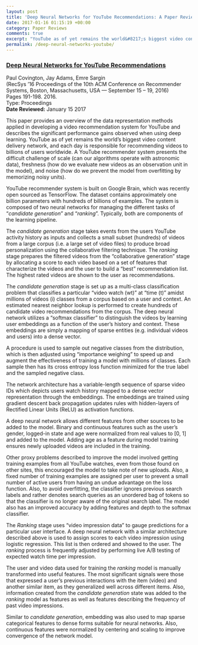 ```yaml
---
layout: post
title: 'Deep Neural Networks for YouTube Recommendations: A Paper Review'
date: 2017-01-16 01:15:19 +00:00
category: Paper Reviews
comments: true
excerpt: "YouTube as of yet remains the world&#8217;s biggest video content delivery network, and each day is responsible for recommending videos to billions of users worldwide. This paper by a team of engineers at Google provides an overview of the data representation methods applied in developing a video recommendation system for YouTube and the performance gains observed using deep learning."
permalink: /deep-neural-networks-youtube/
---
```

### [Deep Neural Networks for YouTube Recommendations](http://dl.acm.org/citation.cfm?id=2959190)
Paul Covington, Jay Adams, Emre Sargin  
(RecSys &#8217;16 Proceedings of the 10th ACM Conference on Recommender Systems, Boston, Massachusetts, USA — September 15 &#8211; 19, 2016)  
Pages 191-198. 2016.  
Type: Proceedings  
**Date Reviewed:** January 15 2017

This paper provides an overview of the data representation methods applied in developing a video recommendation system for YouTube and describes the significant performance gains observed when using deep learning. YouTube as of yet remains the world&#8217;s biggest video content delivery network, and each day is responsible for recommending videos to billions of users worldwide. A YouTube recommender system presents the difficult challenge of scale (can our algorithms operate with astronomic data), freshness (how do we evaluate new videos as an observation unit in the model), and noise (how do we prevent the model from overfitting by memorizing noisy units).

YouTube recommender system is built on Google Brain, which was recently open sourced as TensorFlow. The dataset contains approximately one billion parameters with hundreds of billions of examples. The system is composed of two neural networks for managing the different tasks of “_candidate generation_” and “_ranking_”. Typically, both are components of the learning pipeline.

The _candidate generation_ stage takes events from the users YouTube activity history as inputs and collects a small subset (hundreds) of videos from a large corpus (i.e. a large set of video files) to produce broad personalization using the collaborative filtering technique. The _ranking_ stage prepares the filtered videos from the “collaborative generation” stage by allocating a score to each video based on a set of features that characterize the videos and the user to build a “best” recommendation list. The highest rated videos are shown to the user as recommendations.

The _candidate generation_ stage is set up as a multi-class classification problem that classifies a particular “video watch (wt)” at “time (t)” amidst millions of videos (i) classes from a corpus based on a user and context. An estimated nearest neighbor lookup is performed to create hundreds of candidate video recommendations from the corpus. The deep neural network utilizes a “softmax classifier” to distinguish the videos by learning user embeddings as a function of the user’s history and context. These embeddings are simply a mapping of sparse entities (e.g. individual videos and users) into a dense vector.

A procedure is used to sample out negative classes from the distribution, which is then adjusted using “importance weighing” to speed up and augment the effectiveness of training a model with millions of classes. Each sample then has its cross entropy loss function minimized for the true label and the sampled negative class.

The network architecture has a variable-length sequence of sparse video IDs which depicts users watch history mapped to a dense vector representation through the embeddings. The embeddings are trained using gradient descent back propagation updates rules with hidden-layers of Rectified Linear Units (ReLU) as activation functions.

A deep neural network allows different features from other sources to be added to the model. Binary and continuous features such as the user&#8217;s gender, logged-in state and age were normalized from real values to [0, 1] and added to the model. Adding age as a feature during model training ensures newly uploaded videos are included in the training.

Other proxy problems described to improve the model involved getting training examples from all YouTube watches, even from those found on other sites, this encouraged the model to take note of new uploads. Also, a fixed number of training examples are assigned per user to prevent a small number of active users from having an undue advantage on the loss function. Also, to avoid overfitting, the classifier ignores previous search labels and rather denotes search queries as an unordered bag of tokens so that the classifier is no longer aware of the original search label. The model also has an improved accuracy by adding features and depth to the softmax classifier.

The _Ranking_ stage uses “video impression data” to gauge predictions for a particular user interface. A deep neural network with a similar architecture described above is used to assign scores to each video impression using logistic regression. This list is then ordered and showed to the user. The _ranking_ process is frequently adjusted by performing live A/B testing of expected watch time per impression.

The user and video data used for training the _ranking_ model is manually transformed into useful features. The most significant signals were those that expressed a user’s previous interactions with the item (video) and another similar item, as they generalized well across different items. Also, information created from the _candidate generation_ state was added to the _ranking_ model as features as well as features describing the frequency of past video impressions.

Similar to _candidate generation_, embedding was also used to map sparse categorical features to dense forms suitable for neural networks. Also, continuous features were normalized by centering and scaling to improve convergence of the network model.